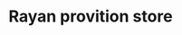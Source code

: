 ---
title: "Rayan provition store"
url: /thiruvananthapuram/rayan-provition-store/
shop: Dorfladen
---